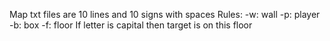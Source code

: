 Map txt files are 10 lines and 10 signs with spaces
Rules:
    -w: wall
    -p: player
    -b: box
    -f: floor
If letter is capital then target is on this floor